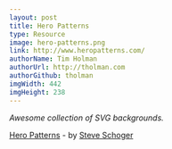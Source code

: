 ```yaml
---
layout: post
title: Hero Patterns
type: Resource
image: hero-patterns.png
link: http://www.heropatterns.com/
authorName: Tim Holman
authorUrl: http://tholman.com
authorGithub: tholman
imgWidth: 442
imgHeight: 238
---
```


_Awesome collection of SVG backgrounds._

[Hero Patterns](http://www.heropatterns.com/) - by [Steve Schoger](http://www.steveschoger.com/)

